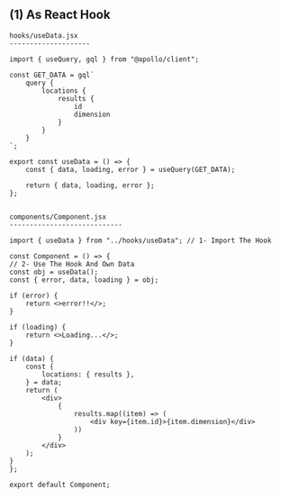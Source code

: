## (1) As React Hook

    hooks/useData.jsx
    --------------------

    import { useQuery, gql } from "@apollo/client";

    const GET_DATA = gql`
        query {
            locations {
                results {
                    id
                    dimension
                }
            }
        }
    `;

    export const useData = () => {
        const { data, loading, error } = useQuery(GET_DATA);

        return { data, loading, error };
    };


    components/Component.jsx
    ----------------------------

    import { useData } from "../hooks/useData"; // 1- Import The Hook

    const Component = () => {
    // 2- Use The Hook And Own Data
    const obj = useData();
    const { error, data, loading } = obj;

    if (error) {
        return <>error!!</>;
    }

    if (loading) {
        return <>Loading...</>;
    }

    if (data) {
        const {
            locations: { results },
        } = data;
        return (
            <div>
                {
                    results.map((item) => (
                        <div key={item.id}>{item.dimension}</div>
                    ))
                }
            </div>
        );
    }
    };

    export default Component;
